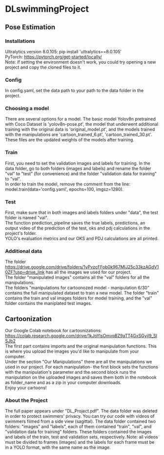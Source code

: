 # DLswimmingProject
## Pose Estimation
### Installations
Ultralytics version 8.0.105: pip install 'ultralytics==8.0.105'
<br>
PyTorch: https://pytorch.org/get-started/locally/ 
<br>
Note: if setting the environment doesn't work, you could try opening a new project and copy the cloned files to it.
### Config
In config.yaml, set the data path to your path to the data folder in the project.
### Choosing a model
There are several options for a model. The basic model Yolov8n pretrained with Coco Dataset is 'yolov8n-pose.pt', the model that underwent additional training with the original data is 'original_model.pt', and the models trained with the manipulations are 'cartoon_trained_6.pt', 'cartoon_trained_30.pt'. These files are the updated weights of the models after training.
### Train
First, you need to set the validation images and labels for training. In the data folder, go to both folders (images and labels) and rename the folder "val" to "test" (for convenience) and the folder "validation data for training" to "val".
<br>
In order to train the model, remove the comment from the line: model.train(data='config.yaml', epochs=100, imgsz=1280).
### Test
First, make sure that in both images and labels folders under "data", the test folder is named "val".
<br>
The function prediction_pipeline saves the true labels, predictions, an output video of the prediction of the test, oks and pdj calculations in the project's folder. 
<br>
YOLO's evaluation metrics and our OKS and PDJ calculations are all printed.
### Additional data
The folder https://drive.google.com/drive/folders/1yPvzcFFob0k967MIJ25c33kzAGdV10ZF?usp=drive_link has all the images we used for our project.
<br>
The folder "manipulated images" contains all the "val" folders for all the manipulations.
<br>
The folders "manipulations for cartoonozed model - manipulation 6/30" contains the full manipulated dataset to train a new model. The folder "train" contains the train and val images folders for model training, and the "val" folder contains the maniplated test images.
## Cartoonization
Our Google Colab notebook for cartoonizations: https://colab.research.google.com/drive/1kJoYlsOmvqBZ9aTT4GxSGyiI9_SlSJb2
<br>
The first part contains imports and the original manipulation functions. This is where you upload the images you'd like to manipulate from your computer.
<br>
Under the section "Our Manipulations" there are all the manipulations we used in our project. For each manipulation- the first block sets the functions with the manipulation's parameter and the second block runs the manipulation on the uploaded images and saves them both in the notebook as folder_name and as a zip in your computer downloads.
<br>
Enjoy your cartoons!

### About the Project
The full paper appears under "DL_Project.pdf".
The data folder was deleted in order to protect swimmers' privacy. 
You can try our code with videos of swimmers filmed from a side view (sagittal). 
The data folder contained two folders: "images" and "labels", each of them contained "train", "val", and "validation data for training" folders. These folders contained the images and labels of the train, test and validation sets, respectively. 
Note: all videos must be divided to frames (images) and the labels for each frame must be in a YOLO format, with the same name as the image.    
